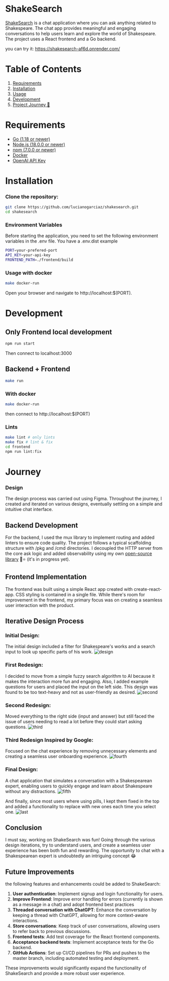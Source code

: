 # ShakeSearch

[ShakeSearch](https://shakesearch-af6d.onrender.com/) is a chat application where you can ask anything related to Shakespeare.
The chat app provides meaningful and engaging conversations to help users learn and explore the world of Shakespeare.
The project uses a React frontend and a Go backend.

you can try it: https://shakesearch-af6d.onrender.com/

# Table of Contents

1. [Requirements](#Requirements)
2. [Installation](#Installation)
3. [Usage](#Usage)
4. [Development](#Development)
5. [Project Journey 🚀](#Journey)

# Requirements
* [Go (1.18 or newer)](https://go.dev/doc/install)
* [Node.js (18.0.0 or newer)](https://nodejs.org/en/download)
* [npm (7.0.0 or newer)](https://docs.npmjs.com/getting-started)
* [Docker](https://docs.docker.com/get-docker/)
* [OpenAI API Key](https://platform.openai.com/account/api-keys)

# Installation
### Clone the repository:
```sh
git clone https://github.com/lucianogarciaz/shakesearch.git
cd shakesearch
```
### Environment Variables
Before starting the application, you need to set the following environment variables in the .env file.
You have a .env.dist example

```sh
PORT=your-prefered-port
API_KEY=your-api-key
FRONTEND_PATH=./frontend/build
```

### Usage with docker
```sh
make docker-run
```
Open your browser and navigate to http://localhost:$(PORT).


# Development
## Only Frontend local development
```sh
npm run start
```
Then connect to localhost:3000

## Backend + Frontend
```sh
make run
```
### With docker
```sh
make docker-run
```
then connect to http://localhost:$(PORT)
### Lints
```sh
make lint # only lints
make fix # lint & fix
cd frontend
npm run lint:fix
```

# Journey
### Design
The design process was carried out using Figma.
Throughout the journey, I created and iterated on various designs, eventually settling on a simple and intuitive chat interface.

## Backend Development
For the backend, I used the mux library to implement routing and added linters to ensure code quality.
The project follows a typical scaffolding structure with /pkg and /cmd directories.
I decoupled the HTTP server from the core ask logic
and added observability using my own [open-source library](https://github.com/lucianogarciaz/kit) 🙂⭐ (it's in progress yet).

## Frontend Implementation
The frontend was built using a simple React app created with create-react-app.
CSS styling is contained in a single file. While there's room for improvement in the frontend,
my primary focus was on creating a seamless user interaction with the product.

## Iterative Design Process
### Initial Design:
The initial design included a filter for Shakespeare's works and a search input to look up specific parts of his work.
![design](./design/first.png)

### First Redesign:
I decided to move from a simple fuzzy search algorithm to AI because it makes the interaction more fun and engaging.
Also, I added example questions for users and placed the input on the left side.
This design was found to be too text-heavy and not as user-friendly as desired.
![second](./design/second.png)

### Second Redesign:
Moved everything to the right side (input and answer) but still faced the issue of users needing to read a lot before they could start asking questions.
![third](./design/third.png)

### Third Redesign Inspired by Google:
Focused on the chat experience by removing unnecessary elements and creating a seamless user onboarding experience.
![fourth](./design/fourth.png)

### Final Design:
A chat application that simulates a conversation with a Shakespearean expert, enabling users to quickly engage and learn about Shakespeare without any distractions.
![fifth](./design/fifth.png)

And finally, since most users where using pills, I kept them fixed in the top and added a functionality to replace with
new ones each time you select one.
![last](./design/last.png)

## Conclusion
I must say, working on ShakeSearch was fun!
Going through the various design iterations, try to understand users, and create a seamless user experience has been both fun and rewarding.
The opportunity to chat with a Shakespearean expert is undoubtedly an intriguing concept 😂

## Future Improvements
the following features and enhancements could be added to ShakeSearch:

1. **User authentication**: Implement signup and login functionality for users.
2. **Improve Frontend**: Improve error handling for errors (currently is shown as a message in a chat) and adopt frontend best practices
3. **Threaded conversation with ChatGPT**: Enhance the conversation by keeping a thread with ChatGPT, allowing for more context-aware interactions.
4. **Store conversations**: Keep track of user conversations, allowing users to refer back to previous discussions.
5. **Frontend tests**: Add test coverage for the React frontend components.
6. **Acceptance backend tests**: Implement acceptance tests for the Go backend.
7. **GitHub Actions**: Set up CI/CD pipelines for PRs and pushes to the master branch, including automated testing and deployment.

These improvements would significantly expand the functionality of ShakeSearch and provide a more robust user experience.
